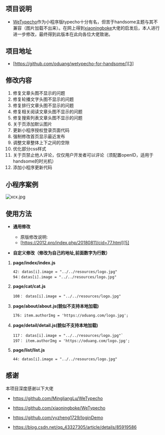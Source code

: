 ## 项目说明

- [WeTypecho][1]作为小程序版typecho十分有名，但苦于handsome主题与其不兼容（图片加载不出来）。在网上得到[xiaoningboke][2]大佬的启发后，本人进行进一步修改，最终得到此版本在此向各位大佬致谢。

## 项目地址

 - [https://github.com/oduang/wetypecho-for-handsome/][3]


## 修改内容

 1. 修复文章头图不显示的问题
 2. 修复轮播文字头图不显示的问题
 3. 修复排行文章头图不显示的问题
 4. 修复相关阅读文章头图不显示的问题
 5. 修复搜索列表文章头图不显示的问题
 6. 关于页添加默认图片
 7. 更新小程序授权登录页面代码
 8. 强制修改首页显示最近发布
 9. 调整文章整体上下之间的空隙
 10. 优化部分css样式
 11. 关于页禁止他人评论，仅仅用户开发者可以评论（须配置openID，适用于handsome的时光机）
 12. 添加小程序更新代码

## 小程序案例

![xcx.jpg][4]

## 使用方法
 - **通用修改**

   - 原版修改说明:
   - [https://2012.pro/index.php/20180811/cid=77.html][5]

 - **自定义修改（修改为自己的地址,前面数字为行数）**
 
 1. **page/index/index.js**
     ```
     42: datas[i].image = "../../resources/logo.jpg"
     94：datas[i].image = "../../resources/logo.jpg"
     ```
 2. **page/cat/cat.js**
    ```
    108： datas[i].image = "../../resources/logo.jpg"
    ```
 3. **page/about/about.js(貌似不支持本地加载)**
    ```
    176: item.authorImg = 'https://oduang.com/logo.jpg';
    ```
 4. **page/detail/detail.js(貌似不支持本地加载)**
    ```
    117： datas[i].image = "../../resources/logo.jpg"`
    197： item.authorImg = 'https://oduang.com/logo.jpg';
    ```
 5. **page/list/list.js**
    ```
    44: datas[i].image = "../../resources/logo.jpg"
    ```

## 感谢

本项目深度感谢以下大佬
- https://github.com/MingliangLu/WeTypecho
- https://github.com/xiaoningboke/WeTypecho
- https://github.com/yyzheng1729/loginDemo
- https://blog.csdn.net/qq_43327305/article/details/85919586


  [1]: https://2012.pro/index.php/20180806/cid=37.html
  [2]: https://www.sunxiaoning.com/live/792.html
  [3]: https://github.com/oduang/weytpecho-for-handsome/
  [4]: https://oduang.com/usr/uploads/2019/07/147765595.jpg
  [5]: https://2012.pro/index.php/20180811/cid=77.html
